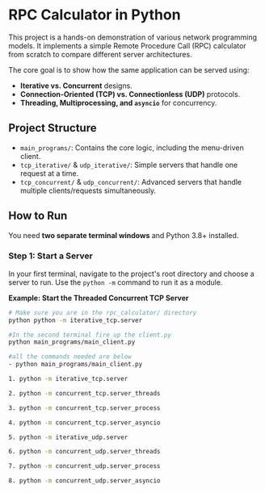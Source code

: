 # RPC Calculator in Python

This project is a hands-on demonstration of various network programming models. It implements a simple Remote Procedure Call (RPC) calculator from scratch to compare different server architectures.

The core goal is to show how the same application can be served using:
- **Iterative vs. Concurrent** designs.
- **Connection-Oriented (TCP) vs. Connectionless (UDP)** protocols.
- **Threading, Multiprocessing, and `asyncio`** for concurrency.

## Project Structure

- `main_programs/`: Contains the core logic, including the menu-driven client.
- `tcp_iterative/` & `udp_iterative/`: Simple servers that handle one request at a time.
- `tcp_concurrent/` & `udp_concurrent/`: Advanced servers that handle multiple clients/requests simultaneously.

## How to Run

You need **two separate terminal windows** and Python 3.8+ installed.

### Step 1: Start a Server

In your first terminal, navigate to the project's root directory and choose a server to run. Use the `python -m` command to run it as a module.

**Example: Start the Threaded Concurrent TCP Server**
```bash
# Make sure you are in the rpc_calculator/ directory
python python -m iterative_tcp.server

#In the second terminal fire up the client.py
python main_programs/main_client.py

#all the commands needed are below
- python main_programs/main_client.py

1. python -m iterative_tcp.server

2. python -m concurrent_tcp.server_threads

3. python -m concurrent_tcp.server_process

4. python -m concurrent_tcp.server_asyncio

5. python -m iterative_udp.server

6. python -m concurrent_udp.server_threads

7. python -m concurrent_udp.server_process

8. python -m concurrent_udp.server_asyncio
